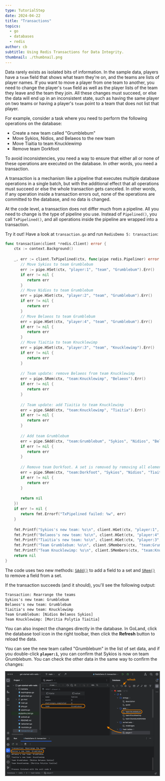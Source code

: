 ```yaml
---
type: TutorialStep
date: 2024-04-22
title: "Transactions"
topics:
  - go
  - databases
  - redis
author: cb
subtitle: Using Redis Transactions for Data Integrity.
thumbnail: ./thumbnail.png
---
```


Data rarely exists as isolated bits of information. In the sample data, players have a `team` field that shows what team they're on, and the teams are lists of player names. If you want to move a player from one team to another, you need to change the player's `team` field as well as the player lists of the team they leave and the team they join. All these changes must succeed, or else the data will end up in an inconsistent state, such as having the same player on two teams or having a player's `team` point to a team that does not list that player.

For example, consider a task where you need to perform the following operations on the database:

- Create a new team called "Grumblebum"
- Move Sykios, Nidios, and Belaeos to the new team
- Move Tiaitia to team Knucklewimp
- Remove team Dorkfoot

To avoid inconsistencies, you need a way to ensure that either all or none of these operations are executed on the database. In other words, you need a transaction.

A transaction is a mechanism like a pipeline that executes multiple database operations in a single batch, but with the additional effect that all operations must succeed or else the whole transaction gets canceled. In other words, if any operation inside a transaction errors out, none of the operations are committed to the database, and no data is changed.

At the code level, a transaction does not differ much from a pipeline. All you need to change is the type of pipeline you use. Instead of `Pipelined()`, you call `TxPipelined()`, and all operations inside the pipeline are wrapped into a transaction.

Try it out! Have a look at `transaction.go` and run `RedisDemo 5: transaction`:

```go
func transaction(client *redis.Client) error {
    ctx := context.Background()

    _, err := client.TxPipelined(ctx, func(pipe redis.Pipeliner) error {
       // Move Sykios to team Grumblebum
       err := pipe.HSet(ctx, "player:1", "team", "Grumblebum").Err()
       if err != nil {
          return err
       }
       // Move Nidios to team Grumblebum
       err = pipe.HSet(ctx, "player:2", "team", "Grumblebum").Err()
       if err != nil {
          return err
       }
       // Move Belaeos to team Grumblebum
       err = pipe.HSet(ctx, "player:4", "team", "Grumblebum").Err()
       if err != nil {
          return err
       }
       // Move Tiaitia to team Knucklewimp
       err = pipe.HSet(ctx, "player:3", "team", "Knucklewimp").Err()
       if err != nil {
          return err
       }

       // Team update: remove Belaeos from team Knucklewimp
       err = pipe.SRem(ctx, "team:Knucklewimp", "Belaeos").Err()
       if err != nil {
          return err
       }

       // Team update: add Tiaitia to team Knucklewimp
       err = pipe.SAdd(ctx, "team:Knucklewimp", "Tiaitia").Err()
       if err != nil {
          return err
       }

       // Add team Grumblebum
       err = pipe.SAdd(ctx, "team:Grumblebum", "Sykios", "Nidios", "Belaeos").Err()
       if err != nil {
          return err
       }

       // Remove team Dorkfoot. A set is removed by removing all elements.
       err = pipe.SRem(ctx, "team:Dorkfoot", "Sykios", "Nidios", "Tiaitia").Err()
       if err != nil {
          return err
       }

       return nil
    })
    if err != nil {
       return fmt.Errorf("TxPipelined failed: %w", err)
    }

    fmt.Printf("Sykios's new team: %s\n", client.HGet(ctx, "player:1", "team").Val())
    fmt.Printf("Belaeos's new team: %s\n", client.HGet(ctx, "player:4", "team").Val())
    fmt.Printf("Tiaitia's new team: %s\n", client.HGet(ctx, "player:3", "team").Val())
    fmt.Printf("Team Grumblebum: %s\n", client.SMembers(ctx, "team:Grumblebum").Val())
    fmt.Printf("Team Knucklewimp: %s\n", client.SMembers(ctx, "team:Knucklewimp").Val())
    return nil
}
```

The code uses two new methods: [`SAdd()`](https://pkg.go.dev/github.com/redis/go-redis/v9#Client.SAdd) to add a field to a set and [`SRem()`](https://pkg.go.dev/github.com/redis/go-redis/v9#Client.SRem) to remove a field from a set.

If the transaction succeeds (and it should), you'll see the following output:

```
Transaction: Rearrange the teams
Sykios's new team: Grumblebum
Belaeos's new team: Grumblebum
Tiaitia's new team: Knucklewimp
Team Grumblebum: [Nidios Belaeos Sykios]
Team Knucklewimp: [Moritia Polytia Tiaitia]
```

You can also inspect the changes directly in the database. In GoLand, click the database tool icon in the right toolbar, then click the **Refresh** button to reload the data.

You can see the new team called "Grumblebum" in the list of set data, and if you double-click **`player:1`**, you can confirm that Sykios is now on team Grumblebum. You can check the other data in the same way to confirm the changes:

![Inspecting the transaction results](./images/1.png)
